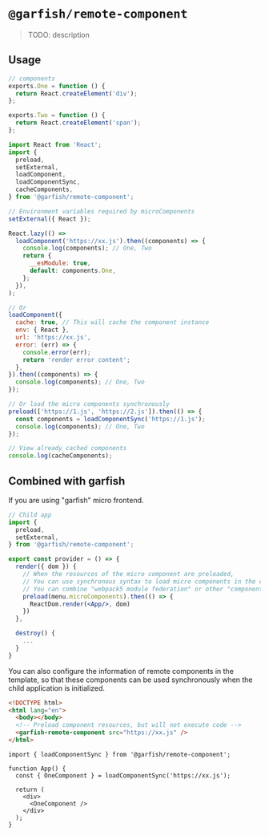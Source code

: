 # `@garfish/remote-component`

> TODO: description

## Usage

```jsx
// components
exports.One = function () {
  return React.createElement('div');
};

exports.Two = function () {
  return React.createElement('span');
};
```

```js
import React from 'React';
import {
  preload,
  setExternal,
  loadComponent,
  loadComponentSync,
  cacheComponents,
} from '@garfish/remote-component';

// Environment variables required by microComponents
setExternal({ React });

React.lazy(() =>
  loadComponent('https://xx.js').then((components) => {
    console.log(components); // One, Two
    return {
      __esModule: true,
      default: components.One,
    };
  }),
);

// Or
loadComponent({
  cache: true, // This will cache the component instance
  env: { React },
  url: 'https://xx.js',
  error: (err) => {
    console.error(err);
    return 'render error content';
  },
}).then((components) => {
  console.log(components); // One, Two
});

// Or load the micro components synchronously
preload(['https://1.js', 'https://2.js']).then(() => {
  const components = loadComponentSync('https://1.js');
  console.log(components); // One, Two
});

// View already cached components
console.log(cacheComponents);
```

## Combined with garfish

If you are using "garfish" micro frontend.

```jsx
// Child app
import {
  preload,
  setExternal,
} from '@garfish/remote-component';

export const provider = () => {
  render({ dom }) {
    // When the resources of the micro component are preloaded,
    // You can use synchronous syntax to load micro components in the current application.
    // You can combine "webpack5 module federation" or other "component markets"
    preload(menu.microComponents).then(() => {
      ReactDom.render(<App/>, dom)
    })
  },

  destroy() {
    ...
  }
}
```

You can also configure the information of remote components in the template, so that these components can be used synchronously when the child application is initialized.

```html
<!DOCTYPE html>
<html lang="en">
  <body></body>
  <!-- Preload component resources, but will not execute code -->
  <garfish-remote-component src="https://xx.js" />
</html>
```

```tsx
import { loadComponentSync } from '@garfish/remote-component';

function App() {
  const { OneComponent } = loadComponentSync('https://xx.js');

  return (
    <div>
      <OneComponent />
    </div>
  );
}
```
